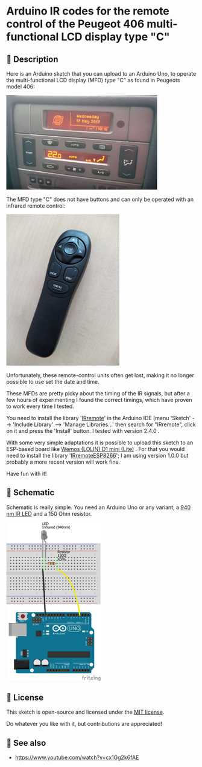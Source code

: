 # Arduino IR codes for the remote control of the Peugeot 406 multi-functional LCD display type "C"

## 🎈 Description

Here is an Arduino sketch that you can upload to an Arduino Uno, to operate the multi-functional LCD display (MFD) type "C" as found in Peugeots model 406:

<img src="./Peugeot 406 MFD type C.png" width="400">

The MFD type "C" does not have buttons and can only be operated with an infrared remote control:

<img src="./Peugeot 406 MFD type C remote control.jpg" width="300">

Unfortunately, these remote-control units often get lost, making it no longer possible to use set the date and time.

These MFDs are pretty picky about the timing of the IR signals, but after a few hours of experimenting I found the correct timings, which have proven to work every time I tested.

You need to install the library '[IRremote](https://github.com/z3t0/Arduino-IRremote)' in the Arduino IDE (menu 'Sketch' --> 'Include Library' --> 'Manage Libraries...' then search for "IRremote", click on it and press the 'Install' button. I tested with version 2.4.0 .

With some very simple adaptations it is possible to upload this sketch to an ESP-based board like [Wemos (LOLIN) D1 mini (Lite)](https://www.wemos.cc/en/latest/d1/index.html) . For that you would need to install the library '[IRremoteESP8266](https://github.com/esp8266/Basic/tree/master/libraries/IRremoteESP8266)'; I am using version 1.0.0 but probably a more recent version will work fine.

Have fun with it!

## 🔌 Schematic

Schematic is really simple. You need an Arduino Uno or any variant, a [940 nm IR LED](https://www.tinytronics.nl/shop/en/others/led/ir-led-940nm-5mm-bright) and a 150 Ohm resistor.

<img src="./Breadboard_bb.png" width="250">

## 📖 License <a name = "license"></a>

This sketch is open-source and licensed under the [MIT license](http://opensource.org/licenses/MIT).

Do whatever you like with it, but contributions are appreciated!

## 👀 See also
- https://www.youtube.com/watch?v=cx1Gg2k6fAE
